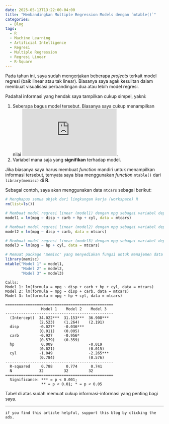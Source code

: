 ```yaml
---
date: 2025-05-13T13:22:00-04:00
title: "Membandingkan Multiple Regression Models dengan `mtable()`"
categories:
  - Blog
tags:
  - R
  - Machine Learning
  - Artificial Intelligence
  - Regresi
  - Multiple Regression
  - Regresi Linear
  - R-Square
---
```


Pada tahun ini, saya sudah mengerjakan beberapa *projects* terkait model
regresi (baik linear atau tak linear). Biasanya saya agak kesulitan
dalam membuat visualisasi perbandingan dua atau lebih model regresi.

Padahal informasi yang hendak saya tampilkan cukup simpel, yakni:

1.  Seberapa bagus model tersebut. Biasanya saya cukup menampilkan nilai
    ![R^2](https://latex.codecogs.com/svg.latex?R%5E2 "R^2").
2.  Variabel mana saja yang **signifikan** terhadap model.

Jika biasanya saya harus membuat *function* mandiri untuk menampilkan
informasi tersebut, ternyata saya bisa menggunakan *function* `mtable()`
dari `library(memisc)` di **R**.

Sebagai contoh, saya akan menggunakan data `mtcars` sebagai berikut:

``` r
# Menghapus semua objek dari lingkungan kerja (workspace) R
rm(list=ls()) 

# Membuat model regresi linear (model1) dengan mpg sebagai variabel dependen dan disp, carb, hp, dan cyl sebagai variabel independen, menggunakan dataset mtcars
model1 = lm(mpg ~ disp + carb + hp + cyl, data = mtcars) 

# Membuat model regresi linear (model2) dengan mpg sebagai variabel dependen dan disp dan carb sebagai variabel independen, menggunakan dataset mtcars
model2 = lm(mpg ~ disp + carb, data = mtcars) 

# Membuat model regresi linear (model3) dengan mpg sebagai variabel dependen dan hp dan cyl sebagai variabel independen, menggunakan dataset mtcars
model3 = lm(mpg ~ hp + cyl, data = mtcars) 

# Memuat package 'memisc' yang menyediakan fungsi untuk manajemen data dan hasil model statistik
library(memisc) 
mtable("Model 1" = model1, 
       "Model 2" = model2,
       "Model 3" = model3) 
```


    Calls:
    Model 1: lm(formula = mpg ~ disp + carb + hp + cyl, data = mtcars)
    Model 2: lm(formula = mpg ~ disp + carb, data = mtcars)
    Model 3: lm(formula = mpg ~ hp + cyl, data = mtcars)

    ================================================
                    Model 1    Model 2    Model 3   
    ------------------------------------------------
      (Intercept)  34.022***  31.153***  36.908***  
                   (2.523)    (1.264)    (2.191)    
      disp         -0.027*    -0.036***             
                   (0.011)    (0.005)               
      carb         -0.927     -0.956*               
                   (0.579)    (0.359)               
      hp            0.009                -0.019     
                   (0.021)               (0.015)    
      cyl          -1.049                -2.265***  
                   (0.784)               (0.576)    
    ------------------------------------------------
      R-squared     0.788      0.774      0.741     
      N            32         32         32         
    ================================================
      Significance: *** = p < 0.001;   
                    ** = p < 0.01; * = p < 0.05  

Tabel di atas sudah memuat cukup informasi-informasi yang penting bagi
saya.

------------------------------------------------------------------------

`if you find this article helpful, support this blog by clicking the ads.`
